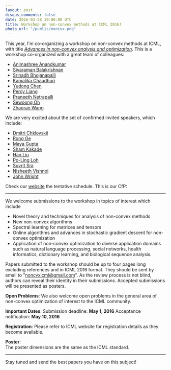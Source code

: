 ```yaml
---
layout: post
disqus_comments: false
date: 2016-03-28 19:00:00 UTC
title: Workshop on non-convex methods at ICML 2016!
photo_url: "/public/noncvx.png"
---
```


This year, I'm co-organizing a workshop on non-convex methods at ICML, with title [*Advances in non-convex analysis and optimization*](https://sites.google.com/site/noncvxicml16/).
This is a workshop co-organized with a great team of colleagues:

- [Animashree Anandkumar](https://newport.eecs.uci.edu/anandkumar/)
- [Sivaraman Balakrishnan](http://www.stat.cmu.edu/~siva/)
- [Srinadh Bhojanapalli](http://uts.cc.utexas.edu/~bsrinadh/)
- [Kamalika Chaudhuri](https://cseweb.ucsd.edu/~kamalika/)
- [Yudong Chen](https://people.orie.cornell.edu/yudong.chen/)
- [Percy Liang](https://cs.stanford.edu/~pliang/)
- [Praneeth Netrapalli](http://uts.cc.utexas.edu/~praneeth/)
- [Sewoong Oh](http://web.engr.illinois.edu/~swoh/)
- [Zhaoran Wang](https://www.princeton.edu/~zhaoran/) 

We are very excited about the set of confirmed invited speakers, which include: 

- [Dmitri Chklovskii](https://www.simonsfoundation.org/simons-center-for-data-analysis/scda-neuroscience-group-dmitri-chklovskii/)
- [Rong Ge](https://users.cs.duke.edu/~rongge/)
- [Maya Gupta](http://mayagupta.org)
- [Sham Kakade](https://homes.cs.washington.edu/~sham/)
- [Han Liu](https://www.princeton.edu/~hanliu/)
- [Po-Ling Loh](http://www-stat.wharton.upenn.edu/~loh/)
- [Suvrit Sra](http://suvrit.de)
- [Nisheeth Vishnoi](http://theory.epfl.ch/vishnoi/Home.html)
- [John Wright](http://www.columbia.edu/~jw2966/) 

Check our [website](https://sites.google.com/site/noncvxicml16/) the tentative schedule. 
This is our CfP: 

---

We welcome submissions to the workshop in topics of interest which include 
- Novel theory and techniques for analysis of non-convex methods 
- New non-convex algorithms 
- Spectral learning for matrices and tensors 
- Online algorithms and advances in stochastic gradient descent for non-convex optimization 
- Application of non-convex optimization to diverse application domains such as natural language processing, 
social networks, health informatics, dictionary learning, and biological sequence analysis. 

Papers submitted to the workshop should be up to four pages long excluding references and in ICML 2016 format. 
They should be sent by email to "noncvxicml@gmail.com". 
As the review process is not blind, authors can reveal their identity in their submissions. 
Accepted submissions will be presented as posters. 

**Open Problems**: 
We also welcome open problems in the general area of non-convex optimization of interest to the ICML community. 

**Important Dates**: 
Submission deadline: **May 1, 2016** 
Acceptance notification: **May 10, 2016** 

**Registration**: 
Please refer to ICML website for registration details as they become available.  

**Poster**:  
The poster dimensions are the same as the ICML standard.  

---
Stay tuned and send the best papers you have on this subject!
